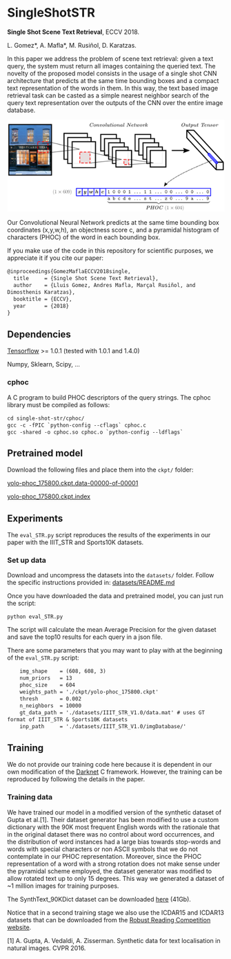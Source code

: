 # SingleShotSTR

**Single Shot Scene Text Retrieval**, ECCV 2018.

L. Gomez*, A. Mafla*, M. Rusiñol, D. Karatzas.

In this paper we address the problem of scene text retrieval: given a text query, the system must return all images containing the queried text. The novelty of the proposed model consists in the usage of a single shot CNN architecture that predicts at the same time bounding boxes and a compact text representation of the words in them. In this way, the text based image retrieval task can be casted as a simple nearest neighbor search of the query text representation over the outputs of the CNN over the entire image database.

![SingleShotSTR diagram](./singleshotstr.png)

Our Convolutional Neural Network predicts at the same time bounding box coordinates (x,y,w,h), an objectness score c, and a pyramidal histogram of characters (PHOC) of the word in each bounding box.

If you make use of the code in this repository for scientific purposes, we appreciate it if you cite our paper:

```
@inproceedings{GomezMaflaECCV2018single,
  title     = {Single Shot Scene Text Retrieval},
  author    = {Lluis Gomez, Andres Mafla, Marçal Rusiñol, and Dimosthenis Karatzas},
  booktitle = {ECCV},
  year      = {2018}
}
```

## Dependencies

[Tensorflow](https://www.tensorflow.org/) >= 1.0.1 (tested with 1.0.1 and 1.4.0)

Numpy, Sklearn, Scipy, ...

### cphoc

A C program to build PHOC descriptors of the query strings. The cphoc library must be compiled as follows:

```
cd single-shot-str/cphoc/
gcc -c -fPIC `python-config --cflags` cphoc.c
gcc -shared -o cphoc.so cphoc.o `python-config --ldflags`
```

## Pretrained model

Download the following files and place them into the ``ckpt/`` folder:

[yolo-phoc_175800.ckpt.data-00000-of-00001](https://drive.google.com/open?id=1L0NCJP52q_hLMcYIxJJV9FvZo9XC9-bT)

[yolo-phoc_175800.ckpt.index](https://drive.google.com/open?id=1nI0Z4PSG9YZQrcjfly7xMbuNns_gPGat)

## Experiments

The ``eval_STR.py`` script reproduces the results of the experiments in our paper with the IIIT\_STR and Sports10K datasets.

### Set up data

Download and uncompress the datasets into the ``datasets/`` folder. Follow the specific instructions provided in: [datasets/README.md](datasets/README.md)

Once you have downloaded the data and pretrained model, you can just run the script:

```
python eval_STR.py
```

The script will calculate the mean Average Precision for the given dataset and save the top10 results for each query in a json file.

There are some parameters that you may want to play with at the beginning of the ``eval_STR.py`` script:

```
    img_shape    = (608, 608, 3)
    num_priors   = 13
    phoc_size    = 604
    weights_path = './ckpt/yolo-phoc_175800.ckpt'
    thresh       = 0.002
    n_neighbors  = 10000
    gt_data_path = './datasets/IIIT_STR_V1.0/data.mat' # uses GT format of IIIT_STR & Sports10K datasets
    inp_path     = './datasets/IIIT_STR_V1.0/imgDatabase/'
```

## Training

We do not provide our training code here because it is dependent in our own modification of the [Darknet](https://pjreddie.com/darknet/) C framework. However, the training can be reproduced by following the details in the paper.

### Training data

We have trained our model in a modified version of the synthetic dataset of Gupta et al.[1]. Their dataset generator has been modified to use a custom dictionary with the 90K most frequent English words with the rationale that in the original dataset there was no control about word occurrences, and the distribution of word instances had a large bias towards stop-words and words with special characters or non ASCII symbols that we do not contemplate in our PHOC representation. Moreover, since the PHOC representation of a word with a strong rotation does not make sense under the pyramidal scheme employed, the dataset generator was modified to allow rotated text up to only 15 degrees. This way we generated a dataset of ~1 million images for training purposes.

The SynthText\_90KDict dataset can be downloaded [here](http://datasets.cvc.uab.es/rrc/SynthText_90KDict.tar) (41Gb).

Notice that in a second training stage we also use the ICDAR15 and ICDAR13 datasets that can be downloaded from the [Robust Reading Competition website](http://rrc.cvc.uab.es).

[1] A. Gupta, A. Vedaldi, A. Zisserman. Synthetic data for text localisation in natural images. CVPR 2016.

